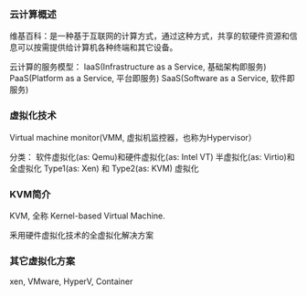 ### 云计算概述

维基百科：是一种基于互联网的计算方式，通过这种方式，共享的软硬件资源和信息可以按需提供给计算机各种终端和其它设备。

云计算的服务模型：
IaaS(Infrastructure as a Service, 基础架构即服务) 
PaaS(Platform as a Service, 平台即服务)
SaaS(Software as a Service, 软件即服务)

### 虚拟化技术

Virtual machine monitor(VMM, 虚拟机监控器，也称为Hypervisor）

分类：
软件虚拟化(as: Qemu)和硬件虚拟化(as: Intel VT)
半虚拟化(as: Virtio)和全虚拟化
Type1(as: Xen) 和 Type2(as: KVM) 虚拟化

### KVM简介

KVM, 全称 Kernel-based Virtual Machine.

釆用硬件虚拟化技术的全虚拟化解决方案

### 其它虚拟化方案

xen, VMware, HyperV, Container
